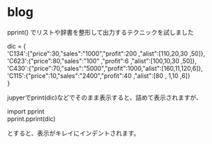 # blog
pprint() でリストや辞書を整形して出力するテクニックを試しました  

dic = {  
            'C134':{"price":30,"sales":"1000","profit":200 ,"alist":[110,20,30 ,50]},   
            'C623':{"price":80,"sales":"100" ,"profit":6   ,"alist":[100,10,30 ,50]},  
            'C430':{"price":70,"sales":"5000","profit":1000,"alist":[160,11,120,6]},  
            'C115':{"price":10,"sales":"2400","profit":40  ,"alist":[80 , 1,10 ,6]}  
        }  
        
jupyerでprint(dic)などでそのまま表示すると、詰めて表示されますが、  

import pprint  
pprint.pprint(dic)  

とすると、表示がキレイにインデントされます。  
